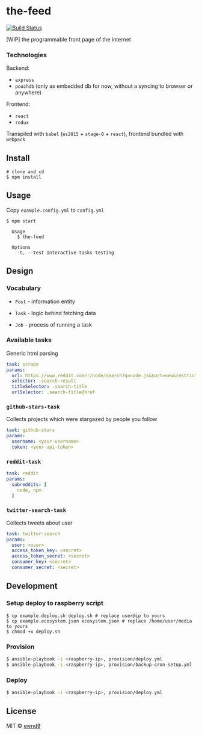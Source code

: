 # the-feed

[![Build Status](https://travis-ci.org/ewnd9/the-feed.svg?branch=master)](https://travis-ci.org/ewnd9/the-feed)

[WIP] the programmable front page of the internet

### Technologies

Backend:

- `express`
- `pouchdb` (only as embedded db for now, without a syncing to browser or anywhere)

Frontend:

- `react`
- `redux`

Transpiled with `babel` (`es2015` + `stage-0` + `react`), frontend bundled with `webpack`

## Install

```
# clone and cd
$ npm install
```

## Usage

Copy `example.config.yml` to `config.yml`

```
$ npm start

  Usage
  	$ the-feed

  Options
  	-t, --test Interactive tasks testing
```

## Design

### Vocabulary

- `Post` - information entity

- `Task` - logic behind fetching data

- `Job` - process of running a task

### Available tasks

Generic html parsing

```yaml
task: scrape
params:
  url: https://www.reddit.com/r/node/search?q=node.js&sort=new&restrict_sr=on
  selector: .search-result
  titleSelector: .search-title
  urlSelector: .search-title@href
```

### `github-stars-task`

Collects projects which were stargazed by people you follow

```yaml
task: github-stars
params:
  username: <your-username>
  token: <your-api-token>
```

### `reddit-task`

```yaml
task: reddit
params:
  subreddits: [
    node, npm
  ]
```

### `twitter-search-task`

Collects tweets about user

```yaml
task: twitter-search
params:
  user: <user>
  access_token_key: <secret>
  access_token_secret: <secret>
  consumer_key: <secret>
  consumer_secret: <secret>
```

## Development

### Setup deploy to raspberry script

```
$ cp example.deploy.sh deploy.sh # replace user@ip to yours
$ cp example.ecosystem.json ecosystem.json # replace /home/user/media to yours
$ chmod +x deploy.sh
```

### Provision

```sh
$ ansible-playbook -i <raspberry-ip>, provision/deploy.yml
$ ansible-playbook -i <raspberry-ip>, provision/backup-cron-setup.yml
```

### Deploy

```sh
$ ansible-playbook -i <raspberry-ip>, provision/deploy.yml
```

## License

MIT © [ewnd9](http://ewnd9.com)
